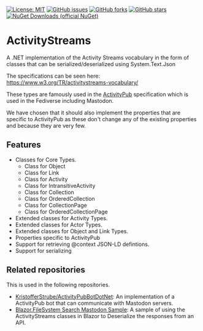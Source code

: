 [![License: MIT](https://img.shields.io/badge/License-MIT-yellow.svg)](/LICENSE)
[![GitHub issues](https://img.shields.io/github/issues/KristofferStrube/ActivityStreams)](https://github.com/KristofferStrube/ActivityStreams/issues)
[![GitHub forks](https://img.shields.io/github/forks/KristofferStrube/ActivityStreams)](https://github.com/KristofferStrube/ActivityStreams/network/members)
[![GitHub stars](https://img.shields.io/github/stars/KristofferStrube/ActivityStreams)](https://github.com/KristofferStrube/ActivityStreams/stargazers)
[![NuGet Downloads (official NuGet)](https://img.shields.io/nuget/dt/KristofferStrube.ActivityStreams?label=NuGet%20Downloads)](https://www.nuget.org/packages/KristofferStrube.ActivityStreams/)  
# ActivityStreams
A .NET implementation of the Activity Streams vocabulary in the form of classes that can be serialized/deserialized using System.Text.Json

The specifications can be seen here: https://www.w3.org/TR/activitystreams-vocabulary/

These types are famously used in the [ActivityPub](https://www.w3.org/TR/activitypub/) specification which is used in the Fediverse including Mastodon.

We have chosen that it should also implement the properties that are specific to ActivityPub as these don't change any of the existing properties and because they are very few.

## Features
- Classes for Core Types.
  - Class for Object
  - Class for Link
  - Class for Activity
  - Class for IntransitiveActivity
  - Class for Collection
  - Class for OrderedCollection
  - Class for CollectionPage
  - Class for OrderedCollectionPage
- Extended classes for Activity Types.
- Extended classes for Actor Types.
- Extended classes for Object and Link Types.
- Properties specific to ActivityPub
- Support for retrieving @context JSON-LD defintions.
- Support for serializing

## Related repositories
This is used in the following repositories.
- [KristofferStrube/ActivityPubBotDotNet](https://github.com/KristofferStrube/ActivityPubBotDotNet): An implementation of a ActivityPub bot that can communicate with Mastodon servers.
- [Blazor.FileSystem Search Mastodon Sample](https://kristofferstrube.github.io/Blazor.FileSystem/SearchMastodon): A sample of using the ActivityStreams classes in Blazor to Deserialize the responses from an API.
